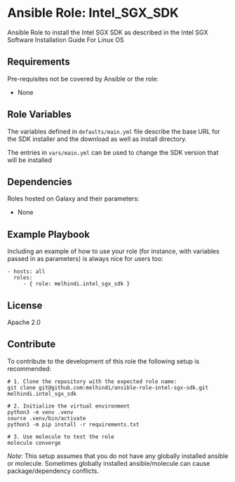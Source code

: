 Ansible Role: Intel_SGX_SDK
=========

Ansible Role to install the Intel SGX SDK as described in the Intel SGX Software Installation Guide For Linux OS

Requirements
------------

Pre-requisites not be covered by Ansible or the role:
- None

Role Variables
--------------

The variables defined in `defaults/main.yml` file describe the base URL for the SDK installer and the download as well as install directory.

The entries in `vars/main.yml` can be used to change the SDK version that will be installed

Dependencies
------------

Roles hosted on Galaxy and their parameters:
- None

Example Playbook
----------------

Including an example of how to use your role (for instance, with variables passed in as parameters) is always nice for users too:

    - hosts: all
      roles:
         - { role: melhindi.intel_sgx_sdk }

License
-------

Apache 2.0

Contribute
-------

To contribute to the development of this role the following setup is recommended:

```
# 1. Clone the repository with the expected role name:
git clone git@github.com:melhindi/ansible-role-intel-sgx-sdk.git melhindi.intel_sgx_sdk

# 2. Initialize the virtual environment
python3 -m venv .venv
source .venv/bin/activate
python3 -m pip install -r requirements.txt

# 3. Use molecule to test the role
molecule converge
```
*Note*: This setup assumes that you do not have any globally installed ansible or molecule. Sometimes globally installed ansible/molecule can cause package/dependency conflicts.
